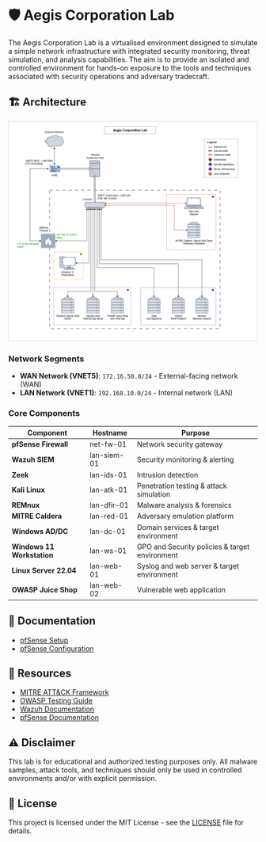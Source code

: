 # 🛡️ Aegis Corporation Lab

The Aegis Corporation Lab is a virtualised environment designed to simulate a simple network infrastructure with integrated security monitoring, threat simulation, and analysis capabilities. The aim is to provide an isolated and controlled environment for hands-on exposure to the tools and techniques associated with security operations and adversary tradecraft.

## 🏗️ Architecture

![Lab Network Diagram](assets/lab-diagram-v1.1.png)

### Network Segments
- **WAN Network (VNET5)**: `172.16.50.0/24` - External-facing network (WAN)
- **LAN Network (VNET1)**: `192.168.10.0/24` - Internal network (LAN)

### Core Components

| Component                  | Hostname    | Purpose                                        |
| -------------------------- | ----------- | ---------------------------------------------- |
| **pfSense Firewall**       | net-fw-01   | Network security gateway                       |
| **Wazuh SIEM**             | lan-siem-01 | Security monitoring & alerting                 |
| **Zeek**                   | lan-ids-01  | Intrusion detection                            |
| **Kali Linux**             | lan-atk-01  | Penetration testing & attack simulation        |
| **REMnux**                 | lan-dfir-01 | Malware analysis & forensics                   |
| **MITRE Caldera**          | lan-red-01  | Adversary emulation platform                   |
| **Windows AD/DC**          | lan-dc-01   | Domain services & target environment           |
| **Windows 11 Workstation** | lan-ws-01   | GPO and Security policies & target environment |
| **Linux Server 22.04**     | lan-web-01  | Syslog and web server & target environment     |
| **OWASP Juice Shop**       | lan-web-02  | Vulnerable web application                     |

## 📖 Documentation

- [pfSense Setup](docs/pfsense/pfsense-setup-guide.md)
- [pfSense Configuration](docs/pfsense/pfsense-configuration.md)

## 🔗 Resources

- [MITRE ATT&CK Framework](https://attack.mitre.org/)
- [OWASP Testing Guide](https://owasp.org/www-project-web-security-testing-guide/)
- [Wazuh Documentation](https://documentation.wazuh.com/)
- [pfSense Documentation](https://docs.netgate.com/pfsense/en/latest/)

## ⚠️ Disclaimer

This lab is for educational and authorized testing purposes only. All malware samples, attack tools, and techniques should only be used in controlled environments and/or with explicit permission.

## 📄 License

This project is licensed under the MIT License - see the [LICENSE](LICENSE) file for details.
